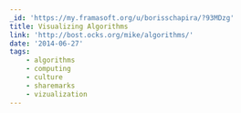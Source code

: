 ```yaml
---
_id: 'https://my.framasoft.org/u/borisschapira/?93MDzg'
title: Visualizing Algorithms
link: 'http://bost.ocks.org/mike/algorithms/'
date: '2014-06-27'
tags:
    - algorithms
    - computing
    - culture
    - sharemarks
    - vizualization
---
```


<div class="markdown"><p></p></div>
